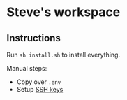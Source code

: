 # Steve's workspace

## Instructions

Run `sh install.sh` to install everything.

Manual steps:

- Copy over `.env`
- Setup [SSH keys](https://docs.github.com/en/authentication/connecting-to-github-with-ssh/checking-for-existing-ssh-keys)

